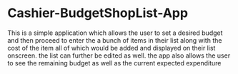 # Cashier-BudgetShopList-App
This is a simple application which allows the user to set a desired budget and then proceed to enter the a bunch of items in their
list along with the cost of the item all of which would be added and displayed on their list onscreen. the list can
further be edited as well.
the app also allows the user to see the remaining budget as well as the current expected expenditure
